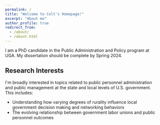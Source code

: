 ```yaml
---
permalink: /
title: "Welcome to Colt's Homepage!"
excerpt: "About me"
author_profile: true
redirect_from: 
  - /about/
  - /about.html
---
```



I am a PhD candidate in the Public Administration and Policy program at UGA. My dissertation should be complete by Spring 2024.

## Research Interests

I'm broadly interested in topics related to public personnel administration and public management at the state and local levels of U.S. government. This includes:
- Understanding how varying degrees of rurality influence local government decision making and networking behaviors
- The evolving relationship between government labor unions and public personnel outcomes



